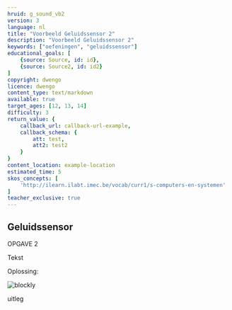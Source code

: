 ```yaml
---
hruid: g_sound_vb2
version: 3
language: nl
title: "Voorbeeld Geluidssensor 2"
description: "Voorbeeld Geluidssensor 2"
keywords: ["oefeningen", "geluidssensor"]
educational_goals: [
    {source: Source, id: id}, 
    {source: Source2, id: id2}
]
copyright: dwengo
licence: dwengo
content_type: text/markdown
available: true
target_ages: [12, 13, 14]
difficulty: 3
return_value: {
    callback_url: callback-url-example,
    callback_schema: {
        att: test,
        att2: test2
    }
}
content_location: example-location
estimated_time: 5
skos_concepts: [
    'http://ilearn.ilabt.imec.be/vocab/curr1/s-computers-en-systemen'
]
teacher_exclusive: true
---
```

## Geluidssensor

OPGAVE 2

Tekst

Oplossing:  

![blockly](@learning-object/matrix_m1/nl/3)

<div class="alert alert-box alert-success">
uitleg
</div>